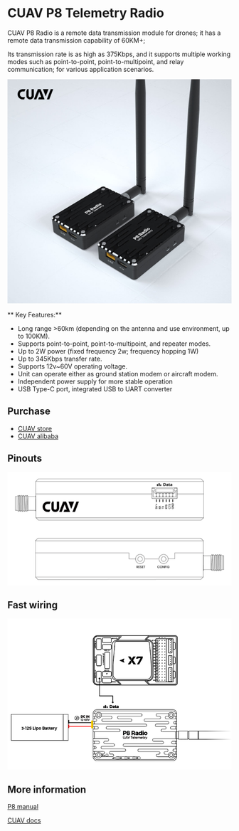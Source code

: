 # CUAV P8 Telemetry Radio

CUAV P8 Radio is a remote data transmission module for drones; it has a remote data transmission capability of 60KM+;

Its transmission rate is as high as 375Kbps, and it supports multiple working modes such as point-to-point, point-to-multipoint, and relay communication; for various application scenarios.

![CUAV P8 Radio](../../assets/hardware/telemetry/p8.png)


** Key Features:**

- Long range >60km (depending on the antenna and use environment, up to 100KM).
- Supports point-to-point, point-to-multipoint, and repeater modes.
- Up to 2W power (fixed frequency 2w; frequency hopping 1W)
- Up to 345Kbps transfer rate.
- Supports 12v~60V operating voltage.
- Unit can operate either as ground station modem or aircraft modem.
- Independent power supply for more stable operation
- USB Type-C port, integrated USB to UART converter

## Purchase

* [CUAV store](https://store.cuav.net/shop/cuav-p8-radio-uav-telemetry/)
* [CUAV alibaba](https://www.alibaba.com/product-detail/Free-shipping-CUAV-UAV-P8-Radio_1600324379418.html?spm=a2747.manage.0.0.2dca71d2bY4B0M)

## Pinouts

![ P8 pinouts](../../assets/hardware/telemetry/p8-pinouts.png)


## Fast wiring

![ P8 pinouts](../../assets/hardware/telemetry/p8-connect.png)

## More information

[P8 manual](http://manual.cuav.net/data-transmission/p8-radio/p8-user-manual-en.pdf)

[CUAV docs](https://doc.cuav.net/data-transmission/p8-radio/en/)